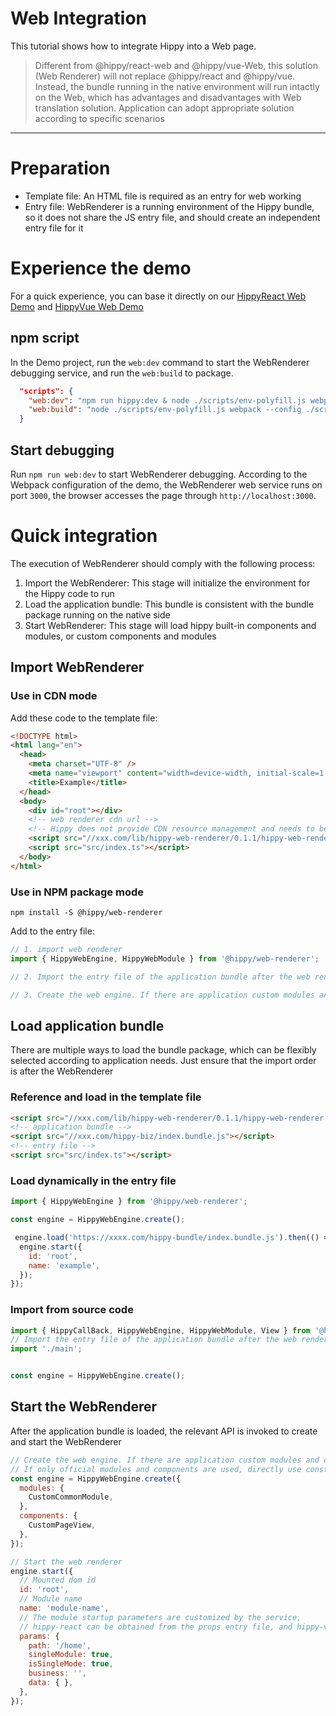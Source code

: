 # Web Integration

This tutorial shows how to integrate Hippy into a Web page.

> Different from @hippy/react-web and @hippy/vue-Web, this solution (Web Renderer) will not replace @hippy/react and @hippy/vue. Instead, the bundle running in the native environment will run intactly on the Web, which has advantages and disadvantages with Web translation solution. Application can adopt appropriate solution according to specific scenarios

---

# Preparation

- Template file: An HTML file is required as an entry for web working
- Entry file: WebRenderer is a running environment of the Hippy bundle, so it does not share the JS entry file, and should create an independent entry file for it

# Experience the demo

For a quick experience, you can base it directly on our [HippyReact Web Demo](https://github.com/Tencent/Hippy/tree/master/examples/hippy-react-demo) and
[HippyVue Web Demo](https://github.com/Tencent/Hippy/tree/master/examples/hippy-vue-demo)

## npm script

In the Demo project, run the `web:dev` command to start the WebRenderer debugging service, and run the `web:build` to package.

```json
  "scripts": {
    "web:dev": "npm run hippy:dev & node ./scripts/env-polyfill.js webpack serve --config ./scripts/hippy-webpack.web-renderer.dev.js",
    "web:build": "node ./scripts/env-polyfill.js webpack --config ./scripts/hippy-webpack.web-renderer.js"
  }
```

## Start debugging

Run `npm run web:dev` to start WebRenderer debugging. According to the Webpack configuration of the demo, the WebRenderer web service runs on port `3000`, the browser accesses the page through `http://localhost:3000`.

# Quick integration

The execution of WebRenderer should comply with the following process:

1. Import the WebRenderer: This stage will initialize the environment for the Hippy code to run
2. Load the application bundle: This bundle is consistent with the bundle package running on the native side
3. Start WebRenderer: This stage will load hippy built-in components and modules, or custom components and modules

## Import WebRenderer

### Use in CDN mode

Add these code to the template file:

```html
<!DOCTYPE html>
<html lang="en">
  <head>
    <meta charset="UTF-8" />
    <meta name="viewport" content="width=device-width, initial-scale=1.0, maximum-scale=1.0, user-scalable=0" />
    <title>Example</title>
  </head>
  <body>
    <div id="root"></div>
    <!-- web renderer cdn url -->
    <!-- Hippy does not provide CDN resource management and needs to be uploaded by the application itself -->
    <script src="//xxx.com/lib/hippy-web-renderer/0.1.1/hippy-web-renderer.js"></script>
    <script src="src/index.ts"></script>
  </body>
</html>
```

### Use in NPM package mode

```shell
npm install -S @hippy/web-renderer
```

Add to the entry file:

```javascript
// 1. import web renderer
import { HippyWebEngine, HippyWebModule } from '@hippy/web-renderer';

// 2. Import the entry file of the application bundle after the web renderer import

// 3. Create the web engine. If there are application custom modules and components, pass them in from here
```

## Load application bundle

There are multiple ways to load the bundle package, which can be flexibly selected according to application needs. Just ensure that the import order is after the WebRenderer

### Reference and load in the template file

```html
<script src="//xxx.com/lib/hippy-web-renderer/0.1.1/hippy-web-renderer.js"></script>
<!-- application bundle -->
<script src="//xxx.com/hippy-biz/index.bundle.js"></script>
<!-- entry file -->
<script src="src/index.ts"></script>
```

### Load dynamically in the entry file

```javascript
import { HippyWebEngine } from '@hippy/web-renderer';

const engine = HippyWebEngine.create();

 engine.load('https://xxxx.com/hippy-bundle/index.bundle.js').then(() => {
  engine.start({
    id: 'root',
    name: 'example',
  });
});
```

### Import from source code

```javascript
import { HippyCallBack, HippyWebEngine, HippyWebModule, View } from '@hippy/web-renderer';
// Import the entry file of the application bundle after the web renderer import
import './main';


const engine = HippyWebEngine.create();
```

## Start the WebRenderer

After the application bundle is loaded, the relevant API is invoked to create and start the WebRenderer

```js
// Create the web engine. If there are application custom modules and components, pass them in from here
// If only official modules and components are used, directly use const engine = hippywebengine Create()
const engine = HippyWebEngine.create({
  modules: {
    CustomCommonModule,
  },
  components: {
    CustomPageView,
  },
});

// Start the web renderer
engine.start({
  // Mounted dom id
  id: 'root',
  // Module name
  name: 'module-name',
  // The module startup parameters are customized by the service,
  // hippy-react can be obtained from the props entry file, and hippy-vue can be obtained from app.$options.$superProps
  params: {
    path: '/home',
    singleModule: true,
    isSingleMode: true,
    business: '',
    data: { },
  },
});
```
